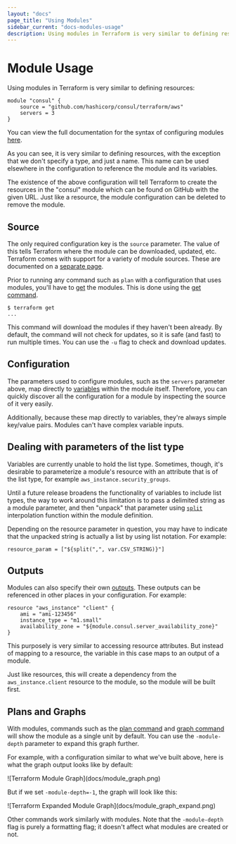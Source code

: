 ```yaml
---
layout: "docs"
page_title: "Using Modules"
sidebar_current: "docs-modules-usage"
description: Using modules in Terraform is very similar to defining resources.
---
```


# Module Usage

Using modules in Terraform is very similar to defining resources:

```
module "consul" {
	source = "github.com/hashicorp/consul/terraform/aws"
	servers = 3
}
```

You can view the full documentation for the syntax of configuring
modules [here](/docs/configuration/modules.html).

As you can see, it is very similar to defining resources, with the exception
that we don't specify a type, and just a name. This name can be used elsewhere
in the configuration to reference the module and its variables.

The existence of the above configuration will tell Terraform to create
the resources in the "consul" module which can be found on GitHub with the
given URL. Just like a resource, the module configuration can be deleted
to remove the module.

## Source

The only required configuration key is the `source` parameter. The value of
this tells Terraform where the module can be downloaded, updated, etc.
Terraform comes with support for a variety of module sources. These
are documented on a [separate page](/docs/modules/sources.html).

Prior to running any command such as `plan` with a configuration that
uses modules, you'll have to [get](/docs/commands/get.html) the modules.
This is done using the [get command](/docs/commands/get.html).

```
$ terraform get
...
```

This command will download the modules if they haven't been already.
By default, the command will not check for updates, so it is safe (and fast)
to run multiple times. You can use the `-u` flag to check and download
updates.

## Configuration

The parameters used to configure modules, such as the `servers` parameter
above, map directly to [variables](/docs/configuration/variables.html) within
the module itself. Therefore, you can quickly discover all the configuration
for a module by inspecting the source of it very easily.

Additionally, because these map directly to variables, they're always simple
key/value pairs. Modules can't have complex variable inputs.

## Dealing with parameters of the list type

Variables are currently unable to hold the list type. Sometimes, though, it's
desirable to parameterize a module's resource with an attribute that is of the
list type, for example `aws_instance.security_groups`. 

Until a future release broadens the functionality of variables to include list
types, the way to work around this limitation is to pass a delimited string as
a module parameter, and then "unpack" that parameter using
[`split`](/docs/configuration/interpolation.html) interpolation function within
the module definition. 

Depending on the resource parameter in question, you may have to 
indicate that the unpacked string is actually a list by using list notation.
For example:

```
resource_param = ["${split(",", var.CSV_STRING)}"]
```

## Outputs

Modules can also specify their own [outputs](/docs/configuration/outputs.html).
These outputs can be referenced in other places in your configuration.
For example:

```
resource "aws_instance" "client" {
	ami = "ami-123456"
	instance_type = "m1.small"
	availability_zone = "${module.consul.server_availability_zone}"
}
```

This purposely is very similar to accessing resource attributes. But instead
of mapping to a resource, the variable in this case maps to an output of
a module.

Just like resources, this will create a dependency from the `aws_instance.client`
resource to the module, so the module will be built first.

## Plans and Graphs

With modules, commands such as the [plan command](/docs/commands/plan.html)
and
[graph command](/docs/commands/graph.html) will show the module as a single
unit by default. You can use the `-module-depth` parameter to expand this
graph further.

For example, with a configuration similar to what we've built above, here
is what the graph output looks like by default:

<div class="center">
![Terraform Module Graph](docs/module_graph.png)
</div>

But if we set `-module-depth=-1`, the graph will look like this:

<div class="center">
![Terraform Expanded Module Graph](docs/module_graph_expand.png)
</div>

Other commands work similarly with modules. Note that the `-module-depth`
flag is purely a formatting flag; it doesn't affect what modules are created
or not.
